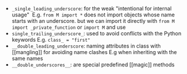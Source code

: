 - `_single_leading_underscore`: for the weak "intentional for internal usage"  E.g. `from M import *` does not import objects whose name starts with an underscore. but we can import it directly with `from M import _private_function` or `import M` and use
- `single_trailing_underscore_`: used to avoid conflicts with the Python keywords E.g. `class_ = "first"`
- `__double_leading_underscore`: naming attributes in class with [[mangling]] for avoiding name clashes E.g when inheriting with the same names
- `__double_underscores__`:  are special predefined [[magic]] methods